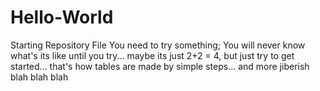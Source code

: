 # Hello-World
Starting Repository File
You need to try something; 
You will never know what's its like until you try...
maybe its just 2+2 = 4, 
but just try to get started... 
that's how tables are made by simple steps...
and more jiberish blah blah  blah 
